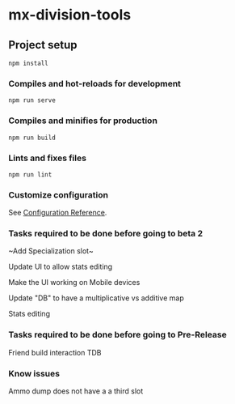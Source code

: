 # mx-division-tools

## Project setup
```
npm install
```

### Compiles and hot-reloads for development
```
npm run serve
```

### Compiles and minifies for production
```
npm run build
```

### Lints and fixes files
```
npm run lint
```

### Customize configuration
See [Configuration Reference](https://cli.vuejs.org/config/).

### Tasks required to be done before going to beta 2

~Add Specialization slot~

Update UI to allow stats editing

Make the UI working on Mobile devices

Update "DB" to have a multiplicative vs additive map 

Stats editing


### Tasks required to be done before going to Pre-Release
Friend build interaction 
TDB 

### Know issues
Ammo dump does not have a a third slot 
